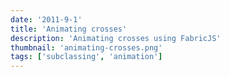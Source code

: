 ```yaml
---
date: '2011-9-1'
title: 'Animating crosses'
description: 'Animating crosses using FabricJS'
thumbnail: 'animating-crosses.png'
tags: ['subclassing', 'animation']
---
```


<canvas  width="600" height="500" id="canvas"></canvas>
